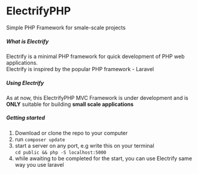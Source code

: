 # ElectrifyPHP
Simple PHP Framework for smale-scale projects

##### What is Electrify
Electrify is a minimal PHP framework for quick development of PHP web applications.<br>
Electrify is inspired by the popular PHP framework - Laravel

##### Using Electrify
As at now, this ElectrifyPHP MVC Framework is under development and is **ONLY** suitable for building **small scale applications**

##### Getting started
1. Download or clone the repo to your computer
2. run `composer update`
3. start a server on any port, e.g write this on your terminal <br>`cd public && php -S localhost:5000`
4. while awaiting to be completed for the start, you can use Electrify same way you use laravel